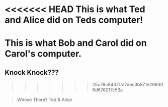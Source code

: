 <<<<<<< HEAD
This is what Ted and Alice did on Teds computer!
=======
# This is what Bob and Carol did on Carol's computer.

## Knock Knock???
>>>>>>> 25c78c84371a17dec3b971e299306d676217c53a

> Whose There? Ted & Alice